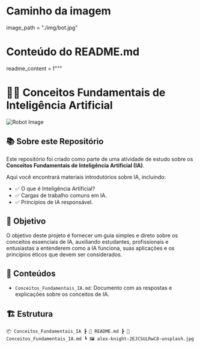 # Caminho da imagem
image_path = "./img/bot.jpg"

# Conteúdo do README.md
readme_content = f"""
# 🧠🤖 Conceitos Fundamentais de Inteligência Artificial

![Robot Image](./{image_path})

## 📚 Sobre este Repositório

Este repositório foi criado como parte de uma atividade de estudo sobre os **Conceitos Fundamentais de Inteligência Artificial (IA)**.

Aqui você encontrará materiais introdutórios sobre IA, incluindo:

- ✅ O que é Inteligência Artificial?
- ✅ Cargas de trabalho comuns em IA.
- ✅ Princípios de IA responsável.

## 🚀 Objetivo

O objetivo deste projeto é fornecer um guia simples e direto sobre os conceitos essenciais de IA, auxiliando estudantes, profissionais e entusiastas a entenderem como a IA funciona, suas aplicações e os princípios éticos que devem ser considerados.

## 📂 Conteúdos

- `Conceitos_Fundamentais_IA.md`: Documento com as respostas e explicações sobre os conceitos de IA.

## 🏗️ Estrutura

`📦 Conceitos_Fundamentais_IA
┣ 📜 README.md
┣ 📜 Conceitos_Fundamentais_IA.md
┗ 🖼️ alex-knight-2EJCSULRwC8-unsplash.jpg`
